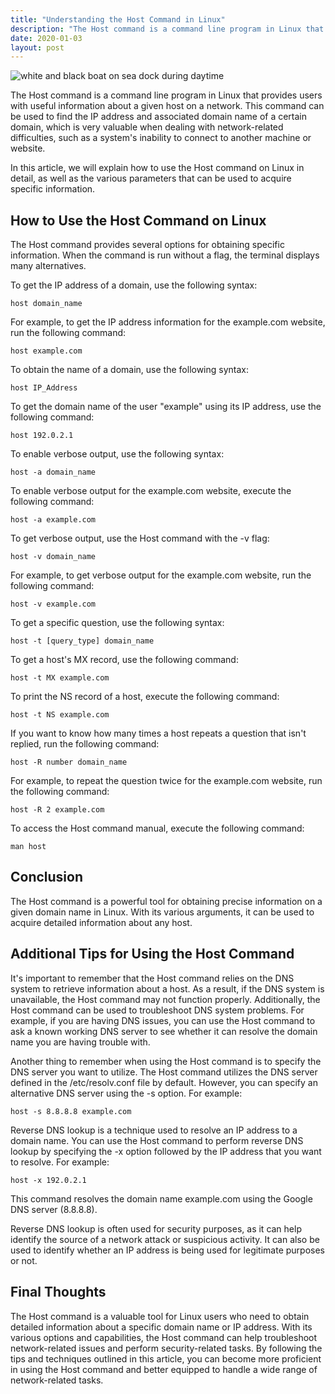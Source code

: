 ```yaml
---
title: "Understanding the Host Command in Linux"
description: "The Host command is a command line program in Linux that provides users with useful information about a given host on a network. This command can be used to find the IP address and associated domain name of a certain domain, which is very valuable when dealing with network-related difficulties, such as a system's inability to connect to another machine or website."
date: 2020-01-03
layout: post
---
```


<article>
    <img alt="white and black boat on sea dock during daytime" src="https://images.unsplash.com/photo-1622012665875-f4493dc101a5?crop=entropy&amp;cs=tinysrgb&amp;fit=max&amp;fm=jpg&amp;ixid=Mnw0NDU0NTZ8MHwxfHNlYXJjaHwxfHxVbmRlcnN0YW5kaW5nJTIwdGhlJTIwSG9zdCUyMENvbW1hbmQlMjBpbiUyMExpbnV4fGVufDB8MHx8fDE2ODM2NjA4OTE&amp;ixlib=rb-4.0.3&amp;q=80&amp;w=1080"/>
    <p>The Host command is a command line program in Linux that provides users with useful information about a given host on a network. This command can be used to find the IP address and associated domain name of a certain domain, which is very valuable when dealing with network-related difficulties, such as a system's inability to connect to another machine or website.</p>
    <p>In this article, we will explain how to use the Host command on Linux in detail, as well as the various parameters that can be used to acquire specific information.</p>
    <h2>How to Use the Host Command on Linux</h2>
    <p>The Host command provides several options for obtaining specific information. When the command is run without a flag, the terminal displays many alternatives.</p>
    <p>To get the IP address of a domain, use the following syntax:</p>
    <pre><code>host domain_name</code></pre>
    <p>For example, to get the IP address information for the example.com website, run the following command:</p>
    <pre><code>host example.com</code></pre>
    <p>To obtain the name of a domain, use the following syntax:</p>
    <pre><code>host IP_Address</code></pre>
    <p>To get the domain name of the user "example" using its IP address, use the following command:</p>
    <pre><code>host 192.0.2.1</code></pre>
    <p>To enable verbose output, use the following syntax:</p>
    <pre><code>host -a domain_name</code></pre>
    <p>To enable verbose output for the example.com website, execute the following command:</p>
    <pre><code>host -a example.com</code></pre>
    <p>To get verbose output, use the Host command with the -v flag:</p>
    <pre><code>host -v domain_name</code></pre>
    <p>For example, to get verbose output for the example.com website, run the following command:</p>
    <pre><code>host -v example.com</code></pre>
    <p>To get a specific question, use the following syntax:</p>
    <pre><code>host -t [query_type] domain_name</code></pre>
    <p>To get a host's MX record, use the following command:</p>
    <pre><code>host -t MX example.com</code></pre>
    <p>To print the NS record of a host, execute the following command:</p>
    <pre><code>host -t NS example.com</code></pre>
    <p>If you want to know how many times a host repeats a question that isn't replied, run the following command:</p>
    <pre><code>host -R number domain_name</code></pre>
    <p>For example, to repeat the question twice for the example.com website, run the following command:</p>
    <pre><code>host -R 2 example.com</code></pre>
    <p>To access the Host command manual, execute the following command:</p>
    <pre><code>man host</code></pre>
    <h2>Conclusion</h2>
    <p>The Host command is a powerful tool for obtaining precise information on a given domain name in Linux. With its various arguments, it can be used to acquire detailed information about any host.</p>
    <h2>Additional Tips for Using the Host Command</h2>
    <p>It's important to remember that the Host command relies on the DNS system to retrieve information about a host. As a result, if the DNS system is unavailable, the Host command may not function properly. Additionally, the Host command can be used to troubleshoot DNS system problems. For example, if you are having DNS issues, you can use the Host command to ask a known working DNS server to see whether it can resolve the domain name you are having trouble with.</p>
<p>Another thing to remember when using the Host command is to specify the DNS server you want to utilize. The Host command utilizes the DNS server defined in the /etc/resolv.conf file by default. However, you can specify an alternative DNS server using the -s option. For example:</p>
<pre><code>host -s 8.8.8.8 example.com</code></pre>
<p>Reverse DNS lookup is a technique used to resolve an IP address to a domain name. You can use the Host command to perform reverse DNS lookup by specifying the -x option followed by the IP address that you want to resolve. For example:</p>
<pre><code>host -x 192.0.2.1</code></pre>
<p>This command resolves the domain name example.com using the Google DNS server (8.8.8.8).</p>
<p>Reverse DNS lookup is often used for security purposes, as it can help identify the source of a network attack or suspicious activity. It can also be used to identify whether an IP address is being used for legitimate purposes or not.</p>
<h2>Final Thoughts</h2>
<p>The Host command is a valuable tool for Linux users who need to obtain detailed information about a specific domain name or IP address. With its various options and capabilities, the Host command can help troubleshoot network-related issues and perform security-related tasks. By following the tips and techniques outlined in this article, you can become more proficient in using the Host command and better equipped to handle a wide range of network-related tasks.</p>
</article>
